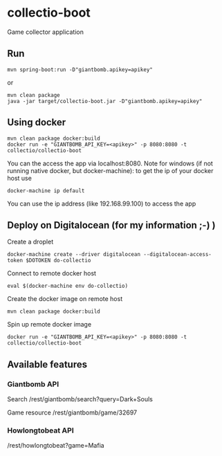 # collectio-boot

Game collector application

## Run

	mvn spring-boot:run -D"giantbomb.apikey=apikey"

or

	mvn clean package
	java -jar target/collectio-boot.jar -D"giantbomb.apikey=apikey"
	
## Using docker

	mvn clean package docker:build
	docker run -e "GIANTBOMB_API_KEY=<apikey>" -p 8080:8080 -t collectio/collectio-boot
	
You can the access the app via localhost:8080.
Note for windows (if not running native docker, but docker-machine): to get the ip of your docker host use

	docker-machine ip default
	
You can use the ip address (like 192.168.99.100) to access the app

## Deploy on Digitalocean (for my information ;-) )

Create a droplet

	docker-machine create --driver digitalocean --digitalocean-access-token $DOTOKEN do-collectio
	
Connect to remote docker host

	eval $(docker-machine env do-collectio)

Create the docker image on remote host

	mvn clean package docker:build
		
Spin up remote docker image

	docker run -e "GIANTBOMB_API_KEY=<apikey>" -p 8080:8080 -t collectio/collectio-boot
	

## Available features

### Giantbomb API

Search /rest/giantbomb/search?query=Dark+Souls

Game resource /rest/giantbomb/game/32697

### Howlongtobeat API

/rest/howlongtobeat?game=Mafia